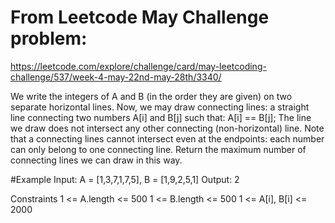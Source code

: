 # From Leetcode May Challenge problem:

https://leetcode.com/explore/challenge/card/may-leetcoding-challenge/537/week-4-may-22nd-may-28th/3340/

We write the integers of A and B (in the order they are given) on two separate horizontal lines.
Now, we may draw connecting lines: a straight line connecting two numbers A[i] and B[j] such that:
A[i] == B[j];
The line we draw does not intersect any other connecting (non-horizontal) line.
Note that a connecting lines cannot intersect even at the endpoints: each number can only belong to one connecting line.
Return the maximum number of connecting lines we can draw in this way.

#Example
Input: A = [1,3,7,1,7,5], B = [1,9,2,5,1]
Output: 2

Constraints
1 <= A.length <= 500
1 <= B.length <= 500
1 <= A[i], B[i] <= 2000

